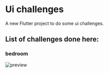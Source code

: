 # Ui challenges

A new Flutter project to do some ui challenges.

## List of challenges done here:

### bedroom
![preview](https://user-images.githubusercontent.com/15067632/94966378-0369a880-050a-11eb-90a5-19aba603ad60.gif)
